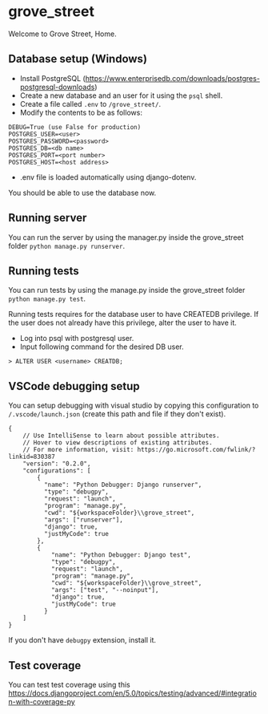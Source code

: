 # grove_street
Welcome to Grove Street, Home.

## Database setup (Windows)

* Install PostgreSQL (https://www.enterprisedb.com/downloads/postgres-postgresql-downloads)
* Create a new database and an user for it using the `psql` shell.
* Create a file called `.env` to `/grove_street/`.
* Modify the contents to be as follows:

```
DEBUG=True (use False for production)
POSTGRES_USER=<user>
POSTGRES_PASSWORD=<password>
POSTGRES_DB=<db name>
POSTGRES_PORT=<port number>
POSTGRES_HOST=<host address>
```

* .env file is loaded automatically using django-dotenv.


You should be able to use the database now.

## Running server

You can run the server by using the manager.py inside the grove_street folder `python manage.py runserver`.

## Running tests

You can run tests by using the manage.py inside the grove_street folder `python manage.py test`.


Running tests requires for the database user to have CREATEDB privilege.
If the user does not already have this privilege, alter the user to have it.

* Log into psql with postgresql user.
* Input following command for the desired DB user.

```
> ALTER USER <username> CREATDB;
```

## VSCode debugging setup

You can setup debugging with visual studio by copying this configuration to `/.vscode/launch.json` (create this path and file if they don't exist).

```
{
    // Use IntelliSense to learn about possible attributes.
    // Hover to view descriptions of existing attributes.
    // For more information, visit: https://go.microsoft.com/fwlink/?linkid=830387
    "version": "0.2.0",
    "configurations": [
        {
          "name": "Python Debugger: Django runserver",
          "type": "debugpy",
          "request": "launch",
          "program": "manage.py",
          "cwd": "${workspaceFolder}\\grove_street",
          "args": ["runserver"],
          "django": true,
          "justMyCode": true
        },
        {
            "name": "Python Debugger: Django test",
            "type": "debugpy",
            "request": "launch",
            "program": "manage.py",
            "cwd": "${workspaceFolder}\\grove_street",
            "args": ["test", "--noinput"],
            "django": true,
            "justMyCode": true
          }
    ]
}
```

If you don't have `debugpy` extension, install it.

## Test coverage

You can test test coverage using this https://docs.djangoproject.com/en/5.0/topics/testing/advanced/#integration-with-coverage-py